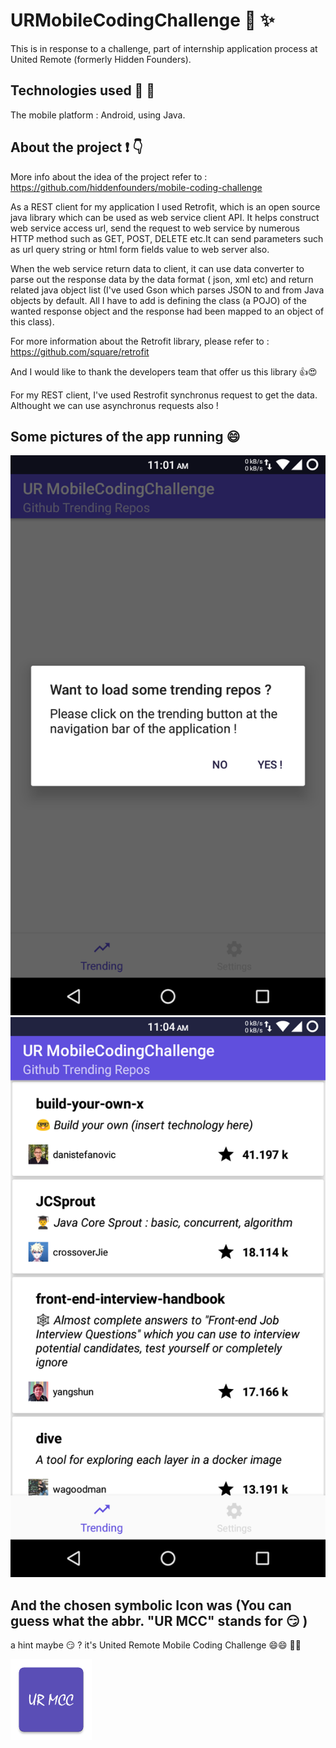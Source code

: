 # URMobileCodingChallenge 💪 ✨

This is in response to a challenge, part of internship application process at United Remote (formerly Hidden Founders).

## Technologies used 🔧 🔨

The mobile platform : Android, using Java.

## About the project ❗️ 👇

More info about the idea of the project refer to :
https://github.com/hiddenfounders/mobile-coding-challenge

As a REST client for my application I used Retrofit, which is an open source java library which can be used as web service client API. It helps construct web service access url,  send the request to web service by numerous HTTP method such as GET, POST, DELETE etc.It can send parameters such as url query string or html form fields value to web server also.

When the web service return data to client, it can use data converter to parse out the response data by the data format ( json, xml etc) and return related java object list (I've used Gson which parses JSON to and from Java objects by default. All I have to add is defining the class (a POJO) of the wanted response object and the response had been mapped to an object of this class).

For more information about the Retrofit library, please refer to  : https://github.com/square/retrofit

And I would like to thank the developers team that offer us this library 👍😍

For my REST client, I've used Restrofit synchronus request to get the data. Althought we can use asynchronus requests also !

## Some pictures of the app running 😄
<p>
    <img src="https://github.com/NA-Jalilius/URMobileCodingChallenge/blob/master/app/src/main/res/drawable/first_view.png" />
    <img src="https://github.com/NA-Jalilius/URMobileCodingChallenge/blob/master/app/src/main/res/drawable/all_repos_view.png" />
</p>

## And the chosen symbolic Icon was (You can guess what the abbr. "UR MCC" stands for 😏 )

a hint maybe 😏 ? 
it's United Remote Mobile Coding Challenge 😄😄 📱👊

<p>
    <img src="https://github.com/NA-Jalilius/URMobileCodingChallenge/blob/master/app/src/main/ic_launcher_icone-web.png" width = "130" height = "130"/>
</p>


